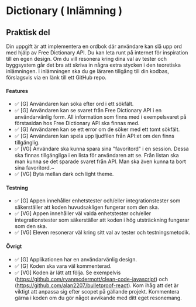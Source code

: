 # Dictionary ( Inlämning )
## Praktisk del

Din uppgift är att implementera en ordbok där användare kan slå upp ord med hjälp av
Free Dictionary API. Du kan leta runt på internet för inspiration till en egen design.
Om du vill resonera kring dina val av tester och byggsystem går det bra att skriva in
några extra stycken i den teoretiska inlämningen. I inlämningen ska du ge läraren
tillgång till din kodbas, förslagsvis via en länk till ett GitHub repo.

#### Features
* ✅ [G] Användaren kan söka efter ord i ett sökfält. 
* ✅ [G] Användaren kan se svaret från Free Dictionary API i en användarvänlig form. 
All information som finns med i exempelsvaret på förstasidan hos Free
Dictionary API ska finnas med. 
* ✅ [G] Användaren kan se ett error om de söker med ett tomt sökfält. 
* ✅ [G] Användaren kan spela upp ljudfilen från API:et om den finns tillgänglig. 
* ✅ [VG] Användare ska kunna spara sina "favoritord" i en session. Dessa ska finnas 
  tillgängliga i en lista för användaren att se. Från listan ska man kunna se det
sparade svaret från API. Man ska även kunna ta bort sina favoritord.~
* ✅ [VG] Byta mellan dark och light theme.

#### Testning
* ✅ [G] Appen innehåller enhetstester och/eller integrationstester som säkerställer 
att koden huvudsakligen fungerar som den ska. 
* ✅ [VG] Appen innehåller väl valda enhetstester och/eller integrationstester som 
säkerställer att koden i hög utsträckning fungerar som den ska. 
* ✅ [VG] Eleven resonerar väl kring sitt val av tester och testningsmetodik. 

#### Övrigt
* ✅ [G] Applikationen har en användarvänlig design. 
* ✅ [G] Koden ska vara väl kommenterad. 
* ✅ [VG] Koden är lätt att följa. Se exempelvis
(https://github.com/ryanmcdermott/clean-code-javascript) och
(https://github.com/alan2207/bulletproof-react). Kom ihåg att det är viktigt
att anpassa sig efter scopet på gällande projekt. Kommentera gärna i koden om
du gör något avvikande med ditt eget resonemang. 
